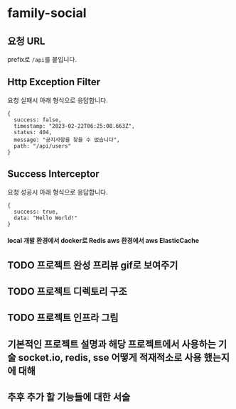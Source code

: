 # family-social

## 요청 URL

prefix로 `/api`를 붙입니다.

## Http Exception Filter

요청 실패시 아래 형식으로 응답합니다.

```
{
  success: false,
  timestamp: "2023-02-22T06:25:08.663Z",
  status: 404,
  message: "공지사항을 찾을 수 없습니다",
  path: "/api/users"
}
```

## Success Interceptor

요청 성공시 아래 형식으로 응답합니다.

```
{
  success: true,
  data: "Hello World!"
}
```

#### local 개발 환경에서 docker로 Redis aws 환경에서 aws ElasticCache

## TODO 프로젝트 완성 프리뷰 gif로 보여주기

## TODO 프로젝트 디렉토리 구조

## TODO 프로젝트 인프라 그림

## 기본적인 프로젝트 설명과 해당 프로젝트에서 사용하는 기술 socket.io, redis, sse 어떻게 적재적소로 사용 했는지에 대해

## 추후 추가 할 기능들에 대한 서술
